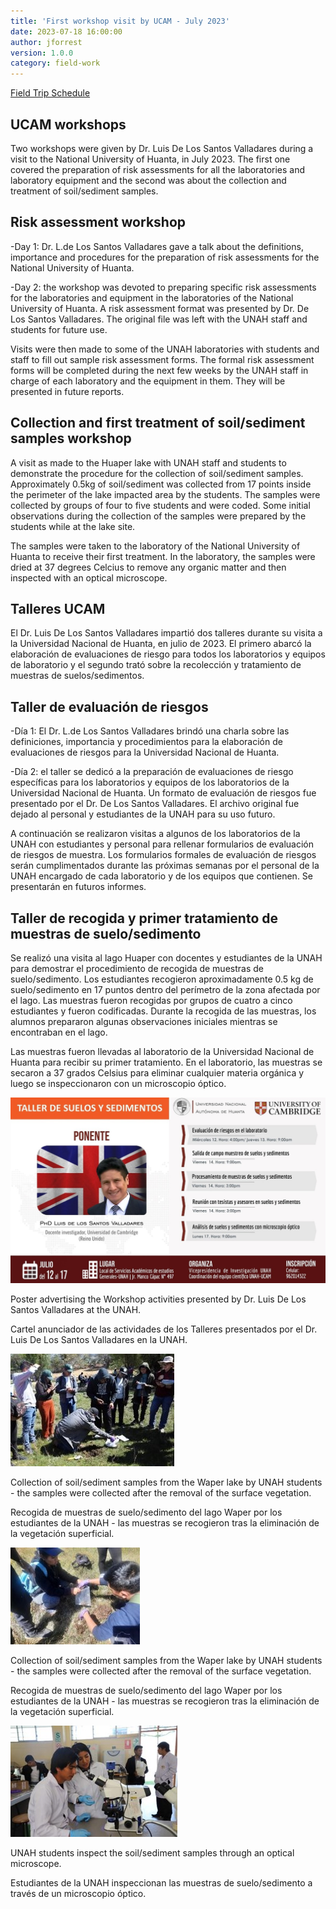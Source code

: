 ```yaml
---
title: 'First workshop visit by UCAM - July 2023'
date: 2023-07-18 16:00:00 
author: jforrest
version: 1.0.0
category: field-work
---
```



[Field Trip Schedule](/assets/posts/UCAM_LSVvisit_July23.pdf)


## UCAM workshops

Two workshops were given by Dr. Luis De Los Santos Valladares during a visit to the National University of Huanta, in July 2023. The first one covered the preparation of risk assessments for all the laboratories and laboratory equipment and the second was about the collection and treatment of soil/sediment samples. 

## Risk assessment workshop

-Day 1: Dr. L.de Los Santos Valladares gave a talk about the definitions, importance and procedures for the preparation of risk assessments for the National University of Huanta. 

-Day 2: the workshop was devoted to preparing specific risk assessments for the laboratories and equipment in the laboratories of the National University of Huanta. A risk assessment format was presented by Dr. De Los Santos Valladares. The original file was left with the UNAH staff and students for future use.

Visits were then made to some of the UNAH laboratories with students and staff to fill out sample risk assessment forms. The formal risk assessment forms will be completed during the next few weeks by the UNAH staff in charge of each laboratory and the equipment in them. They will be presented in future reports.

## Collection and first treatment of soil/sediment samples workshop
A visit as made to the Huaper lake with UNAH staff and students to demonstrate the procedure for the collection of soil/sediment samples. Approximately 0.5kg of soil/sediment was collected from 17 points inside the perimeter of the lake impacted area by the students. The samples were collected by groups of four to five students and were coded. Some initial observations during the collection of the samples were prepared by the students while at the lake site.

The samples were taken to the laboratory of the National University of Huanta to receive their first treatment. In the laboratory, the samples were dried at 37 degrees Celcius to remove any organic matter and then inspected with an optical microscope.


## Talleres UCAM

El Dr. Luis De Los Santos Valladares impartió dos talleres durante su visita a la Universidad Nacional de Huanta, en julio de 2023. El primero abarcó la elaboración de evaluaciones de riesgo para todos los laboratorios y equipos de laboratorio y el segundo trató sobre la recolección y tratamiento de muestras de suelos/sedimentos. 

## Taller de evaluación de riesgos

-Día 1: El Dr. L.de Los Santos Valladares brindó una charla sobre las definiciones, importancia y procedimientos para la elaboración de evaluaciones de riesgos para la Universidad Nacional de Huanta. 

-Día 2: el taller se dedicó a la preparación de evaluaciones de riesgo específicas para los laboratorios y equipos de los laboratorios de la Universidad Nacional de Huanta. Un formato de evaluación de riesgos fue presentado por el Dr. De Los Santos Valladares. El archivo original fue dejado al personal y estudiantes de la UNAH para su uso futuro.

A continuación se realizaron visitas a algunos de los laboratorios de la UNAH con estudiantes y personal para rellenar formularios de evaluación de riesgos de muestra. Los formularios formales de evaluación de riesgos serán cumplimentados durante las próximas semanas por el personal de la UNAH encargado de cada laboratorio y de los equipos que contienen. Se presentarán en futuros informes.

## Taller de recogida y primer tratamiento de muestras de suelo/sedimento
Se realizó una visita al lago Huaper con docentes y estudiantes de la UNAH para demostrar el procedimiento de recogida de muestras de suelo/sedimento. Los estudiantes recogieron aproximadamente 0.5 kg de suelo/sedimento en 17 puntos dentro del perímetro de la zona afectada por el lago. Las muestras fueron recogidas por grupos de cuatro a cinco estudiantes y fueron codificadas. Durante la recogida de las muestras, los alumnos prepararon algunas observaciones iniciales mientras se encontraban en el lago.

Las muestras fueron llevadas al laboratorio de la Universidad Nacional de Huanta para recibir su primer tratamiento. En el laboratorio, las muestras se secaron a 37 grados Celsius para eliminar cualquier materia orgánica y luego se inspeccionaron con un microscopio óptico.


![June2023Fieldwork](/assets/posts/7.23LSV.jpg)

Poster advertising the Workshop activities presented by Dr. Luis De Los Santos Valladares at the UNAH.

Cartel anunciador de las actividades de los Talleres presentados por el Dr. Luis De Los Santos Valladares en la UNAH.


![June2023Fieldwork](/assets/posts/7.23LSV1.jpg)

Collection of soil/sediment samples from the Waper lake by UNAH students - the samples were collected after the removal of the surface vegetation.

Recogida de muestras de suelo/sedimento del lago Waper por los estudiantes de la UNAH - las muestras se recogieron tras la eliminación de la vegetación superficial.


![June2023Fieldwork](/assets/posts/7.23LSV2.jpg)

Collection of soil/sediment samples from the Waper lake by UNAH students - the samples were collected after the removal of the surface vegetation.

Recogida de muestras de suelo/sedimento del lago Waper por los estudiantes de la UNAH - las muestras se recogieron tras la eliminación de la vegetación superficial.


![June2023Fieldwork](/assets/posts/7.23LSV3.jpg)

UNAH students inspect the soil/sediment samples through an optical microscope.

Estudiantes de la UNAH inspeccionan las muestras de suelo/sedimento a través de un microscopio óptico.

